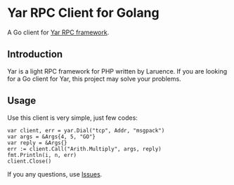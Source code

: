 # Yar RPC Client for Golang

A Go client for [Yar RPC framework](https://github.com/laruence/yar).

## Introduction

Yar is a light RPC framework for PHP written by Laruence. 
If you are looking for a Go client for Yar, this project may
solve your problems.

## Usage

Use this client is very simple, just few codes:

```golang
var client, err = yar.Dial("tcp", Addr, "msgpack")
var args = &Args{4, 5, "GO"}
var reply = &Args{}
err := client.Call("Arith.Multiply", args, reply)
fmt.Println(i, n, err)
client.Close()
```

If you any questions, use [Issues](https://github.com/gyf19/yar-go/issues).
